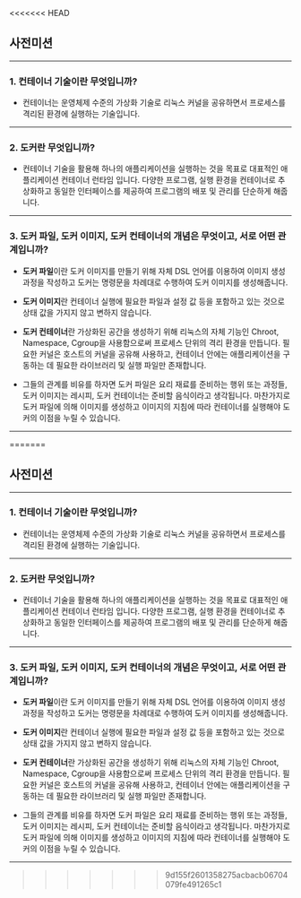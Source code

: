<<<<<<< HEAD
## 사전미션
***
### 1. 컨테이너 기술이란 무엇입니까?
 - 컨테이너는 운영체제 수준의 가상화 기술로 리눅스 커널을 공유하면서 프로세스를 격리된 환경에 실행하는 기술입니다.
***

### 2. 도커란 무엇입니까?
 - 컨테이너 기술을 활용해 하나의 애플리케이션을 실행하는 것을 목표로 대표적인 애플리케이션 컨테이너 런타임 입니다.
   다양한 프로그램, 실행 환경을 컨테이너로 추상화하고 동일한 인터페이스를 제공하여 프로그램의 배포 및 관리를 단순하게 해줍니다.
***

### 3. 도커 파일, 도커 이미지, 도커 컨테이너의 개념은 무엇이고, 서로 어떤 관계입니까?
 - **도커 파일**이란 도커 이미지를 만들기 위해 자체 DSL 언어를 이용하여 이미지 생성 과정을 작성하고 도커는 명령문을 차례대로 수행하여 도커 이미지를 생성해줍니다.

 - **도커 이미지**란 컨테이너 실행에 필요한 파일과 설정 값 등을 포함하고 있는 것으로 상태 값을 가지지 않고 변하지 않습니다.

 - **도커 컨테이너**란 가상화된 공간을 생성하기 위해 리눅스의 자체 기능인 Chroot, Namespace, Cgroup을 사용함으로써 프로세스 단위의 격리 환경을 만듭니다. 필요한 커널은 호스트의 커널을 공유해 사용하고, 컨테이너 안에는 애플리케이션을 구동하는 데 필요한 라이브러리 및 실행 파일만 존재합니다.

 - 그들의 관계를 비유를 하자면 도커 파일은 요리 재료를 준비하는 행위 또는 과정들, 도커 이미지는 레시피, 도커 컨테이너는 준비할 음식이라고 생각됩니다. 마찬가지로 도커 파일에 의해 이미지를 생성하고 이미지의 지침에 따라 컨테이너를 실행해야 도커의 이점을 누릴 수 있습니다.
***
=======
## 사전미션
***
### 1. 컨테이너 기술이란 무엇입니까?
 - 컨테이너는 운영체제 수준의 가상화 기술로 리눅스 커널을 공유하면서 프로세스를 격리된 환경에 실행하는 기술입니다.
***

### 2. 도커란 무엇입니까?
 - 컨테이너 기술을 활용해 하나의 애플리케이션을 실행하는 것을 목표로 대표적인 애플리케이션 컨테이너 런타임 입니다.
   다양한 프로그램, 실행 환경을 컨테이너로 추상화하고 동일한 인터페이스를 제공하여 프로그램의 배포 및 관리를 단순하게 해줍니다.
***

### 3. 도커 파일, 도커 이미지, 도커 컨테이너의 개념은 무엇이고, 서로 어떤 관계입니까?
 - **도커 파일**이란 도커 이미지를 만들기 위해 자체 DSL 언어를 이용하여 이미지 생성 과정을 작성하고 도커는 명령문을 차례대로 수행하여 도커 이미지를 생성해줍니다.

 - **도커 이미지**란 컨테이너 실행에 필요한 파일과 설정 값 등을 포함하고 있는 것으로 상태 값을 가지지 않고 변하지 않습니다.

 - **도커 컨테이너**란 가상화된 공간을 생성하기 위해 리눅스의 자체 기능인 Chroot, Namespace, Cgroup을 사용함으로써 프로세스 단위의 격리 환경을 만듭니다. 필요한 커널은 호스트의 커널을 공유해 사용하고, 컨테이너 안에는 애플리케이션을 구동하는 데 필요한 라이브러리 및 실행 파일만 존재합니다.

 - 그들의 관계를 비유를 하자면 도커 파일은 요리 재료를 준비하는 행위 또는 과정들, 도커 이미지는 레시피, 도커 컨테이너는 준비할 음식이라고 생각됩니다. 마찬가지로 도커 파일에 의해 이미지를 생성하고 이미지의 지침에 따라 컨테이너를 실행해야 도커의 이점을 누릴 수 있습니다.
*** 
>>>>>>> 9d155f2601358275acbacb06704079fe491265c1

